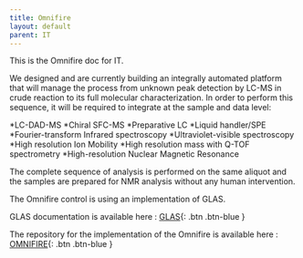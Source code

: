 ```yaml
---
title: Omnifire
layout: default
parent: IT
---
```


This is the Omnifire doc for IT.

We designed and are currently building an integrally automated platform that will manage the process from unknown peak detection by LC-MS in crude reaction to its full molecular characterization. In order to perform this sequence, it will be required to integrate at the sample and data level:

*LC-DAD-MS
*Chiral SFC-MS
*Preparative LC
*Liquid handler/SPE
*Fourier-transform Infrared spectroscopy
*Ultraviolet-visible spectroscopy
*High resolution Ion Mobility
*High resolution mass with Q-TOF spectrometry
*High-resolution Nuclear Magnetic Resonance

The complete sequence of analysis is performed on the same aliquot and the samples are prepared for NMR analysis without any human intervention.

The Omnifire control is using an implementation of GLAS.

GLAS documentation is available here : [GLAS](https://github.com/swisscatplus/glas){: .btn .btn-blue }

The repository for the implementation of the Omnifire is available here : [OMNIFIRE](https://github.com/swisscatplus/Omnifire){: .btn .btn-blue }